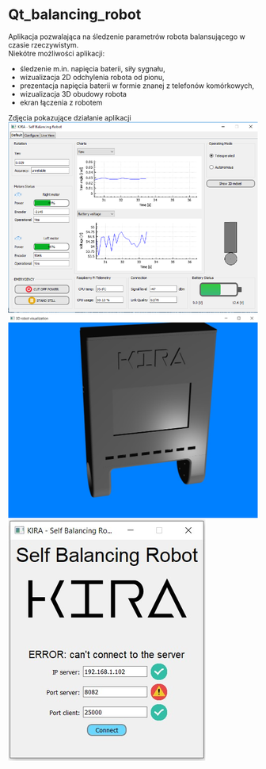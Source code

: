 # Qt_balancing_robot
Aplikacja pozwalająca na śledzenie parametrów robota balansującego w czasie rzeczywistym.  
Niekótre możliwości aplikacji:  
- śledzenie m.in. napięcia baterii, siły sygnału,
- wizualizacja 2D odchylenia robota od pionu,
- prezentacja napięcia baterii w formie znanej z telefonów komórkowych,   
- wizualizacja 3D obudowy robota  
- ekran łączenia z robotem 
  
Zdjęcia pokazujące działanie aplikacji  
![](images/zdj.png)
![](images/wizualizacja3d.jpg)
![](images/connectwindow_error.jpg)
